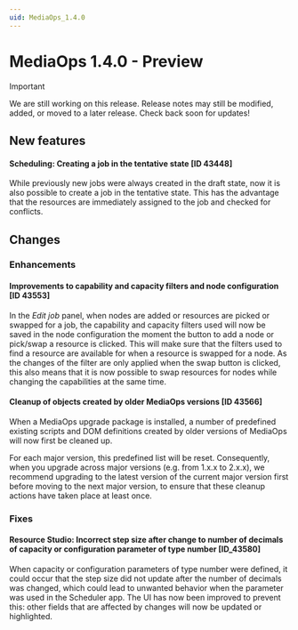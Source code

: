 ```yaml
---
uid: MediaOps_1.4.0
---
```


# MediaOps 1.4.0 - Preview

> [!IMPORTANT]
> We are still working on this release. Release notes may still be modified, added, or moved to a later release. Check back soon for updates!

## New features

#### Scheduling: Creating a job in the tentative state [ID 43448]

While previously new jobs were always created in the draft state, now it is also possible to create a job in the tentative state. This has the advantage that the resources are immediately assigned to the job and checked for conflicts.

## Changes

### Enhancements

#### Improvements to capability and capacity filters and node configuration [ID 43553]

In the *Edit job* panel, when nodes are added or resources are picked or swapped for a job, the capability and capacity filters used will now be saved in the node configuration the moment the button to add a node or pick/swap a resource is clicked. This will make sure that the filters used to find a resource are available for when a resource is swapped for a node. As the changes of the filter are only applied when the swap button is clicked, this also means that it is now possible to swap resources for nodes while changing the capabilities at the same time.

#### Cleanup of objects created by older MediaOps versions [ID 43566]

When a MediaOps upgrade package is installed, a number of predefined existing scripts and DOM definitions created by older versions of MediaOps will now first be cleaned up.

For each major version, this predefined list will be reset. Consequently, when you upgrade across major versions (e.g. from 1.x.x to 2.x.x), we recommend upgrading to the latest version of the current major version first before moving to the next major version, to ensure that these cleanup actions have taken place at least once.

### Fixes

#### Resource Studio: Incorrect step size after change to number of decimals of capacity or configuration parameter of type number [ID_43580]

When capacity or configuration parameters of type number were defined, it could occur that the step size did not update after the number of decimals was changed, which could lead to unwanted behavior when the parameter was used in the Scheduler app. The UI has now been improved to prevent this: other fields that are affected by changes will now be updated or highlighted.
